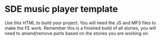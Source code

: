 # SDE music player template

Use this HTML to build your project. You will need the JS and MP3 files to make the FE work. Remember this is a finished build of all stories, you will need to amend/remove parts based on the stories you are working on.
